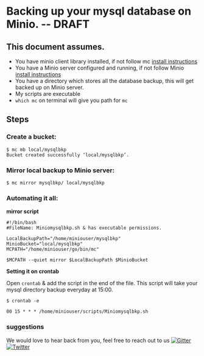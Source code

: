 # Backing up your mysql database on Minio. -- DRAFT

## This document assumes.
* You have minio client library installed, if not follow mc [install instructions](https://github.com/minio/mc/blob/master/README.md)
* You have a Minio server configured and running, if not follow Minio [install instructions](https://github.com/minio/minio/blob/master/README.md)
* You have a directory which stores all the database backup, this will get backed up on Minio server.
* My scripts are executable
* ``which mc`` on terminal will give you path for ``mc``

## Steps
### Create a bucket:
```
$ mc mb local/mysqlbkp
Bucket created successfully ‘local/mysqlbkp’.
```
### Mirror local backup to Minio server:

```
$ mc mirror mysqlbkp/ local/mysqlbkp

```
### Automating it all:

**mirror script**
```
#!/bin/bash
#FileName: Miniomysqlbkp.sh & has executable permissions.

LocalBackupPath="/home/miniouser/mysqlbkp"
MinioBucket="local/mysqlbkp"
MCPATH="/home/miniouser/go/bin/mc"

$MCPATH --quiet mirror $LocalBackupPath $MinioBucket

```
**Setting it on crontab**

Open ``crontab`` & add the script in the end of the file. This script will take your mysql directory backup everyday at 15:00.

```
$ crontab -e

00 15 * * * /home/miniouser/scripts/Miniomysqlbkp.sh

```

### suggestions
We would love to hear back from you, feel free to reach out to us [![Gitter](http://minio.io/img/gitter.svg)](https://gitter.im/minio/minio?utm_source=badge&utm_medium=badge&utm_campaign=pr-badge&utm_content=badge)  [![Twitter](http://minio.io/img/twitter.svg)](https://twitter.com/intent/user?screen_name=minio)
